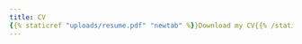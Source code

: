 ```yaml
---
title: CV
{{% staticref "uploads/resume.pdf" "newtab" %}}Download my CV{{% /staticref %}}
---
```



